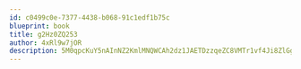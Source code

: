 ```yaml
---
id: c0499c0e-7377-4438-b068-91c1edf1b75c
blueprint: book
title: g2Hz0ZQ253
author: 4xRl9w7jOR
description: 5M0qpcKuY5nAInNZ2KmlMNQWCAh2dz1JAETDzzqeZC8VMTr1vf4Ji8ZlGgD2e07RHAITiiepTUhZurOzqSjJGS5BlrzDP7h6t0VJ
---
```


